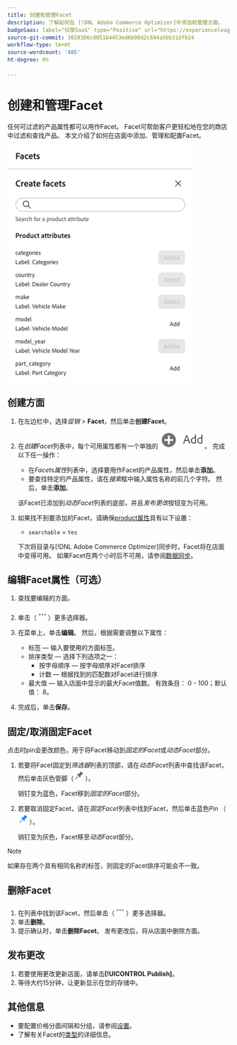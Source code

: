 ```yaml
---
title: 创建和管理Facet
description: 了解如何在 [!DNL Adobe Commerce Optimizer]中添加和管理方面。
badgeSaas: label="仅限SaaS" type="Positive" url="https://experienceleague.adobe.com/en/docs/commerce/user-guides/product-solutions" tooltip="仅适用于Adobe Commerce as a Cloud Service和Adobe Commerce Optimizer项目(Adobe管理的SaaS基础架构)。"
source-git-commit: 3020386cd051b4453ed6b90d2c694a5bb31dfb24
workflow-type: tm+mt
source-wordcount: '485'
ht-degree: 0%

---
```


# 创建和管理Facet

任何可过滤的产品属性都可以用作Facet。 Facet可帮助客户更轻松地在您的商店中过滤和查找产品。 本文介绍了如何在店面中添加、管理和配置Facet。

![创建Facet](../../assets/create-facet.png)

## 创建方面

1. 在左边栏中，选择&#x200B;_促销_ > **Facet**，然后单击&#x200B;**创建Facet**。
1. 在&#x200B;*创建Facet*&#x200B;列表中，每个可用属性都有一个单独的![添加按钮](../../assets/btn-add.png)。 完成以下任一操作：

   - 在&#x200B;*Facets属性*&#x200B;列表中，选择要用作Facet的产品属性，然后单击&#x200B;**添加**。
   - 要查找特定的产品属性，请在&#x200B;*搜索*&#x200B;框中输入属性名称的前几个字符。 然后，单击&#x200B;**添加**。

   该Facet已添加到&#x200B;*动态Facet*&#x200B;列表的底部，并且&#x200B;*发布更改*&#x200B;按钮变为可用。

1. 如果找不到要添加的Facet，请确保[product属性](https://developer-stage.adobe.com/commerce/services/composable-catalog/data-ingestion/api-reference/#operation/createProductMetadata)具有以下设置：

   - `searchable` = `Yes`

   下次将目录与[!DNL Adobe Commerce Optimizer]同步时，Facet将在店面中变得可用。 如果Facet在两个小时后不可用，请参阅[数据同步](../../setup/data-sync.md)。

## 编辑Facet属性（可选）

1. 查找要编辑的方面。
1. 单击（![更多选择器](../../assets/btn-more.png)）更多选择器。
1. 在菜单上，单击&#x200B;**编辑**。 然后，根据需要调整以下属性：

   - 标签 — 输入要使用的方面标签。
   - 排序类型 — 选择下列选项之一：
      - 按字母顺序 — 按字母顺序对Facet排序
      - 计数 — 根据找到的匹配数对Facet进行排序
   - 最大值 — 输入店面中显示的最大Facet值数。 有效条目： 0 - 100；默认值： 8。

1. 完成后，单击&#x200B;**保存**。

## 固定/取消固定Facet

点击时pin会更改颜色，用于将Facet移动到&#x200B;*固定的Facet*&#x200B;或&#x200B;*动态Facet*&#x200B;部分。

1. 若要将Facet固定到&#x200B;*筛选器*&#x200B;列表的顶部，请在&#x200B;*动态Facet*&#x200B;列表中查找该Facet，然后单击灰色管脚（![Pin选择器](../../assets/btn-pin-gray.png)）。

   销钉变为蓝色，Facet移到&#x200B;*固定的Facet*&#x200B;部分。

1. 若要取消固定Facet，请在&#x200B;*固定Facet*&#x200B;列表中找到Facet，然后单击蓝色Pin （![固定Facet选择器](../../assets/btn-pin-blue.png)）。

   销钉变为灰色，Facet移至&#x200B;*动态Facet*&#x200B;部分。

>[!NOTE]
>
>如果存在两个具有相同名称的标签，则固定的Facet排序可能会不一致。

## 删除Facet

1. 在列表中找到该Facet，然后单击（![更多选择器](../../assets/btn-more.png)）更多选择器。
1. 单击&#x200B;**删除**。
1. 提示确认时，单击&#x200B;**删除Facet**。
发布更改后，将从店面中删除方面。

## 发布更改

1. 若要使用更改更新店面，请单击&#x200B;**[!UICONTROL Publish]**。
1. 等待大约15分钟，让更新显示在您的存储中。

## 其他信息

- 要配置价格分面间隔和分组，请参阅[设置](../../settings.md)。
- 了解有关Facet的[类型](type.md)的详细信息。

